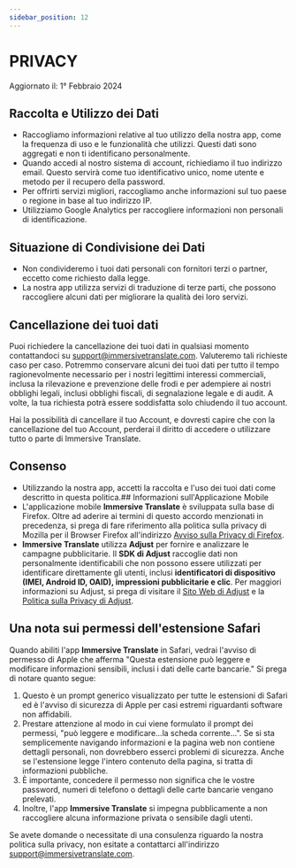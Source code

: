 ```yaml
---
sidebar_position: 12
---
```


# PRIVACY

Aggiornato il: 1° Febbraio 2024

## Raccolta e Utilizzo dei Dati

- Raccogliamo informazioni relative al tuo utilizzo della nostra app, come la frequenza di uso e le funzionalità che utilizzi. Questi dati sono aggregati e non ti identificano personalmente.
- Quando accedi al nostro sistema di account, richiediamo il tuo indirizzo email. Questo servirà come tuo identificativo unico, nome utente e metodo per il recupero della password.
- Per offrirti servizi migliori, raccogliamo anche informazioni sul tuo paese o regione in base al tuo indirizzo IP.
- Utilizziamo Google Analytics per raccogliere informazioni non personali di identificazione.

## Situazione di Condivisione dei Dati

- Non condivideremo i tuoi dati personali con fornitori terzi o partner, eccetto come richiesto dalla legge.
- La nostra app utilizza servizi di traduzione di terze parti, che possono raccogliere alcuni dati per migliorare la qualità dei loro servizi.

## Cancellazione dei tuoi dati

Puoi richiedere la cancellazione dei tuoi dati in qualsiasi momento contattandoci su support@immersivetranslate.com. Valuteremo tali richieste caso per caso. Potremmo conservare alcuni dei tuoi dati per tutto il tempo ragionevolmente necessario per i nostri legittimi interessi commerciali, inclusa la rilevazione e prevenzione delle frodi e per adempiere ai nostri obblighi legali, inclusi obblighi fiscali, di segnalazione legale e di audit. A volte, la tua richiesta potrà essere soddisfatta solo chiudendo il tuo account.

Hai la possibilità di cancellare il tuo Account, e dovresti capire che con la cancellazione del tuo Account, perderai il diritto di accedere o utilizzare tutto o parte di Immersive Translate.

## Consenso

- Utilizzando la nostra app, accetti la raccolta e l'uso dei tuoi dati come descritto in questa politica.## Informazioni sull'Applicazione Mobile
- L'applicazione mobile **Immersive Translate** è sviluppata sulla base di Firefox. Oltre ad aderire ai termini di questo accordo menzionati in precedenza, si prega di fare riferimento alla politica sulla privacy di Mozilla per il Browser Firefox all'indirizzo [Avviso sulla Privacy di Firefox](https://www.mozilla.org/privacy/firefox/).
- **Immersive Translate** utilizza **Adjust** per fornire e analizzare le campagne pubblicitarie. Il **SDK di Adjust** raccoglie dati non personalmente identificabili che non possono essere utilizzati per identificare direttamente gli utenti, inclusi **identificatori di dispositivo (IMEI, Android ID, OAID), impressioni pubblicitarie e clic**. Per maggiori informazioni su Adjust, si prega di visitare il [Sito Web di Adjust](https://www.adjust.com/) e la [Politica sulla Privacy di Adjust](https://www.adjust.com/terms/privacy-policy/).

## Una nota sui permessi dell'estensione Safari

Quando abiliti l'app **Immersive Translate** in Safari, vedrai l'avviso di permesso di Apple che afferma "Questa estensione può leggere e modificare informazioni sensibili, inclusi i dati delle carte bancarie."
Si prega di notare quanto segue:

1. Questo è un prompt generico visualizzato per tutte le estensioni di Safari ed è l'avviso di sicurezza di Apple per casi estremi riguardanti software non affidabili.
2. Prestare attenzione al modo in cui viene formulato il prompt dei permessi, "può leggere e modificare...la scheda corrente...". Se si sta semplicemente navigando informazioni e la pagina web non contiene dettagli personali, non dovrebbero esserci problemi di sicurezza. Anche se l'estensione legge l'intero contenuto della pagina, si tratta di informazioni pubbliche.
3. È importante, concedere il permesso non significa che le vostre password, numeri di telefono o dettagli delle carte bancarie vengano prelevati.
4. Inoltre, l'app **Immersive Translate** si impegna pubblicamente a non raccogliere alcuna informazione privata o sensibile dagli utenti.

Se avete domande o necessitate di una consulenza riguardo la nostra politica sulla privacy, non esitate a contattarci all'indirizzo support@immersivetranslate.com.
